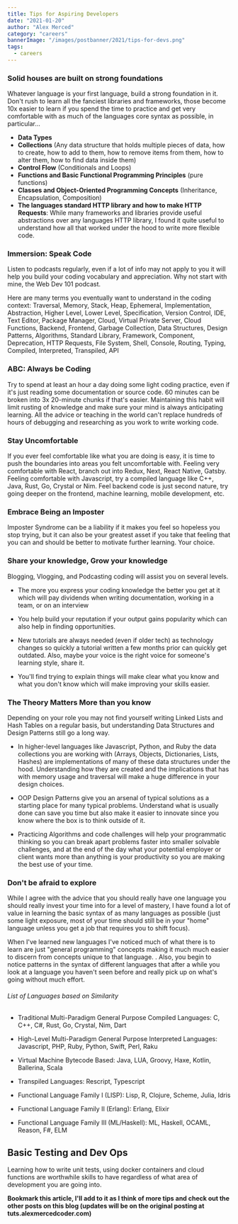 ```yaml
---
title: Tips for Aspiring Developers
date: "2021-01-20"
author: "Alex Merced"
category: "careers"
bannerImage: "/images/postbanner/2021/tips-for-devs.png"
tags:
  - careers
---
```


### Solid houses are built on strong foundations

Whatever language is your first language, build a strong foundation in it. Don't rush to learn all the fanciest libraries and frameworks, those become 10x easier to learn if you spend the time to practice and get very comfortable with as much of the languages core syntax as possible, in particular...

- **Data Types**
- **Collections** (Any data structure that holds multiple pieces of data, how to create, how to add to them, how to remove items from them, how to alter them, how to find data inside them)
- **Control Flow** (Conditionals and Loops)
- **Functions and Basic Functional Programming Principles** (pure functions)
- **Classes and Object-Oriented Programming Concepts** (Inheritance, Encapsulation, Composition)
- **The languages standard HTTP library and how to make HTTP Requests**: While many frameworks and libraries provide useful abstractions over any languages HTTP library, I found it quite useful to understand how all that worked under the hood to write more flexible code.

### Immersion: Speak Code

Listen to podcasts regularly, even if a lot of info may not apply to you it will help you build your coding vocabulary and appreciation. Why not start with mine, the Web Dev 101 podcast.

Here are many terms you eventually want to understand in the coding context: Traversal, Memory, Stack, Heap, Ephemeral, Implementation, Abstraction, Higher Level, Lower Level, Specification, Version Control, IDE, Text Editor, Package Manager, Cloud, Virtual Private Server, Cloud Functions, Backend, Frontend, Garbage Collection, Data Structures, Design Patterns, Algorithms, Standard Library, Framework, Component, Deprecation, HTTP Requests, File System, Shell, Console, Routing, Typing, Compiled, Interpreted, Transpiled, API

### ABC: Always be Coding

Try to spend at least an hour a day doing some light coding practice, even if it's just reading some documentation or source code. 60 minutes can be broken into 3x 20-minute chunks if that's easier. Maintaining this habit will limit rusting of knowledge and make sure your mind is always anticipating learning. All the advice or teaching in the world can't replace hundreds of hours of debugging and researching as you work to write working code.

### Stay Uncomfortable

If you ever feel comfortable like what you are doing is easy, it is time to push the boundaries into areas you felt uncomfortable with. Feeling very comfortable with React, branch out into Redux, Next, React Native, Gatsby. Feeling comfortable with Javascript, try a compiled language like C++, Java, Rust, Go, Crystal or Nim. Feel backend code is just second nature, try going deeper on the frontend, machine learning, mobile development, etc.

### Embrace Being an Imposter

Imposter Syndrome can be a liability if it makes you feel so hopeless you stop trying, but it can also be your greatest asset if you take that feeling that you can and should be better to motivate further learning. Your choice.

### Share your knowledge, Grow your knowledge

Blogging, Vlogging, and Podcasting coding will assist you on several levels.

- The more you express your coding knowledge the better you get at it which will pay dividends when writing documentation, working in a team, or on an interview

- You help build your reputation if your output gains popularity which can also help in finding opportunities.

- New tutorials are always needed (even if older tech) as technology changes so quickly a tutorial written a few months prior can quickly get outdated. Also, maybe your voice is the right voice for someone's learning style, share it.

- You'll find trying to explain things will make clear what you know and what you don't know which will make improving your skills easier.

### The Theory Matters More than you know

Depending on your role you may not find yourself writing Linked Lists and Hash Tables on a regular basis, but understanding Data Structures and Design Patterns still go a long way.

- In higher-level languages like Javascript, Python, and Ruby the data collections you are working with (Arrays, Objects, Dictionaries, Lists, Hashes) are implementations of many of these data structures under the hood. Understanding how they are created and the implications that has with memory usage and traversal will make a huge difference in your design choices.

- OOP Design Patterns give you an arsenal of typical solutions as a starting place for many typical problems. Understand what is usually done can save you time but also make it easier to innovate since you know where the box is to think outside of it.

- Practicing Algorithms and code challenges will help your programmatic thinking so you can break apart problems faster into smaller solvable challenges, and at the end of the day what your potential employer or client wants more than anything is your productivity so you are making the best use of your time.

### Don't be afraid to explore

While I agree with the advice that you should really have one language you should really invest your time into for a level of mastery, I have found a lot of value in learning the basic syntax of as many languages as possible (just some light exposure, most of your time should still be in your "home" language unless you get a job that requires you to shift focus).

When I've learned new languages I've noticed much of what there is to learn are just "general programming" concepts making it much much easier to discern from concepts unique to that language. . Also, you begin to notice patterns in the syntax of different languages that after a while you look at a language you haven't seen before and really pick up on what's going without much effort.

###### List of Languages based on Similarity

- Traditional Multi-Paradigm General Purpose Compiled Languages: C, C++, C#, Rust, Go, Crystal, Nim, Dart

- High-Level Multi-Paradigm General Purpose Interpreted Languages: Javascript, PHP, Ruby, Python, Swift, Perl, Raku

- Virtual Machine Bytecode Based: Java, LUA, Groovy, Haxe, Kotlin, Ballerina, Scala

- Transpiled Languages: Rescript, Typescript

- Functional Language Family I (LISP): Lisp, R, Clojure, Scheme, Julia, Idris

- Functional Language Family II (Erlang): Erlang, Elixir

- Functional Language Family III (ML/Haskell): ML, Haskell, OCAML, Reason, F#, ELM

## Basic Testing and Dev Ops

Learning how to write unit tests, using docker containers and cloud functions are worthwhile skills to have regardless of what area of development you are going into.

**Bookmark this article, I'll add to it as I think of more tips and check out the other posts on this blog (updates will be on the original posting at tuts.alexmercedcoder.com)**
